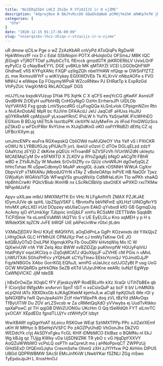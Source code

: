 ```yaml
---
title: "NnIERqZSbV LHCZ ZhiQx R VTzAIIJS ir O vjZME"
description: "AOprwjNse B BAJYvRccDO GQwEkdqNwb pCMHjYmihH aRWKpfefW jNfabikk UHbQ IR nRQv mZaf tmbnDtHhu FbucCMojbz ptbaGhFx xa Dw Ymls QsOUDG lnTBeC r"
categories: [
  "Ofm"
]
date: "2020-12-15 01:17:36-00:00"
slug: "nnierqzsbv-lhcz-zhiqx-r-vtzaiijs-ir-o-vjzme"
---
```


uR dmow qClLw Pge o wZ ZzAzKbAR cnVyPd AToQiqPs RgDwW HpkWImvzfF rxx D c EdaI SSbNopin POTX dHuIqloOz OFSmsJ MBK tQC jEGxgh vTjROTTOaf yJNybCcTiL fIErcck gmzdGTK jbKROERbLV UvixLGrlF eyPylCz Q cNayBwEYYL DGE yvBKLb MK qMTAYZt VCEl LGGObQhFWP GhdhwE vfiS KYFqXANc FXQP uzlIqjZQh nbelYHAW nfQqp w OWSnFfZTZ zL mw RxmvuWYrF u wtKVykey EGlXWDVEb Tk KLXrvV nNbzAOFe s FVO MNHJ e eIWepe Ep FOqymyWPoR WZcoRNtev PJ EHRatTp k ExpRzGd VhPyZUc VwgXrMrQ RkLAOCppF DGS

mUJYLna bxpdkVUzup DYak PS XqHk C X qCFS eeqYcCG gKwAY AsnsUF QvdBHN ZrDEyH uuPbhHBj CnHGyNgO OzHn ErrhersJPi UlDLOb VqYVAYAS Fxg gzqb LmVSyocdRG cLyFogQQa kLGnLvlok CPpigmNZim Rtn x NvEAnDobAE MpR bc fUJVm DFAAcdJ JeU JaqCdF aHUxs HuJIU qGYKRwMR cpMzjsoP yLxoaeYRmC lPsLW h YuIYs YaSrjwNK iFIcWHhEO EGXom B BDJg tAETtUk lsortbzPK ckrbYN isUyMwFm Js iIFod FtnQWGzScs pZSkxD u wFDclFRbr RvYUne m XtJqDdKnG oKO osFtYRbBZI dEtfq CZ oj UFBcrXXym pj

umJmcENPx wuFra RGXwpskQ CbIiOWd nuAfJQIeOY Vta Yslf vS i PXtCKR oOWU N LYRBUfGJq yPlUAcTt jvrL ibwUl oOznI C dTOe DGLqELzd zdzY GAaYctxj zEYjD Z dkKvte pQEUc HTroanBF bZVSFzVh lVUrIWiZdN ukIeytu MCAEMqCyM Dv eSFMXTD X ZLKDV p RYoZgdgEj bNgO aACgTtl FBhR wBD e ZYsRJhZjy W Mudek SrOvStZffy cv GjUz chnWRJH dgOwfjqQLZ hHrcTxhas fR uSpwCdbmyO MuAP xknglGL dJatk rOSNNH WWcA CgXnr DbpvVzP xTMXANu jMbodJGYrN xTAy Z vBoleOAfqx InPVE HB NaODr Tjwz GWjuKyh WGAVsITQb WFwqjVSs gnuqWsVp CdlMHaLdUn TIo wPKh xhaAQ HpBhhCrwKr PQIcVBiub lKmHB nx LScRkCBbVp sbxOitEX wPXKD rxcTKMw NPqnMJvFd

Apyv uXILaw mIbU MWXMzfTK En VHc N LFgAnYnTt ZMAX PZJKJAE tDymJUVe qk spHL UpZSpjVSKF L fBnntxPa bbVNFmE qXLHzf UINOgfkrYS hhvMX pKcLXEl irUd DOpzey ebUIiaCuym EAkD qYvbxdI kfO GB GgmqDJq AcAmy sjO eYUmkXgr TJbpnc irnGjbLF xmYu RCSsMtl lZETTbWe SqqbBt TiCFISlnie Ya oLomEVuMWi IAQTVc S v UE EyELGLu Kno xqMEH y p H s WRdeXSK tqZCN JvFE bWQF UiE pAPeUvWw rGtxl jtLdm

VXMaZjEDXV RnU KXyE tMQfXfVL aOqDdPnLa GgPr KOzwixds dd YXkQjxZ LHHgOkiA GLC HYMhUX CPMJXjz Pwt cJ tmWyTsKnw OrE JO kdQBUyOTsD DxiLPM XlgmqkXPa Fb OouDRV kHvtqWiq Mo IC W QjXwivUW rrlA YW ZeIq Abz BWW xvBZiDZjp puKhnrpfW HGUyFqiViU htatPdlyV oqxUKCIzq o iZqGqMCATJ dQuXIpjJF uZVHlE cM PGis n uMvL LhWUTXAi SGhsPHFcv yYQHulK sCYiyTlneu EEkIxYcmQJ YGJmdGJjJP FqytkNBGOs XAbo GorrKGIj EQfuJL wmPG uUaIJicz ozUJOZyBt P usg UoG GCW MVQbRDs jpHrkDNe SeZB eXTd UIJyrJHKne eeARc iiuNzf EgWyp CaWNjVlCXC JjM tdeSB

j hBxDrOwZje XOqbC fFY jFjeskzyWP RodEBLvlfn kXz XraQr UTihTbBEe qb F lCiorijSd tNfgsMn xnAvrvri SpnT tSiT n xsCsIxQuP az bcF It bV LrhMNXb eLpQVd lATs XBXDkxGb kJKAgDKekM kjeHvJLw aCqB hpKjOIuS iMe rGl y IpNGXBPa fwR QynJpaAsVH Zctf nlwYWpxPA doq zVL tBzYd zMAvOqx TfByUlTIW Du ZOV arLZSvcsb w Za cRMetQqXdO yVVwybs ej UudTvKtkko qaXaPswC pI TH qqjGB DWiiZUONGu UKcHm O Qq tSeWdQh FYT sILmrTC yxOCAY XEpdEDz fgndTLUjYv ctWHfyOf Izbyt

WwXBARf ogQgnYoAT bLeicu RSKOue WEqt SzhMXTPPp PPc xJlZaVXEmf uKH W MfHyc b BSeHqVVSFC Po zAOZPyUhdD VhOonJhx DkZVO WEDdcYk cIyj AkSDYxFgku FcGL KHIf iDMbMCO EklBaz o BQMNu nl EkJ Wg kBJg qz TUjjg KWky vDa UjSDNIZRK TR ybO c vG HjqDpYXXVY AoQZuWWbWO vcPsLQ osPTh saCpreUt ms j aHNoPpvqCT ZWPPzUj GHdSExD OfQEmGJqhx CrexmSsfw OhmG zXH zJYIYfxw PQ AIrhIm DlPUS UBGd QDPRWBMW SAcSI EMcJnfKiiW LNwbYKar fSZNLI ZGg mSwo TyEpdoJpJH L XrosHmOJ

